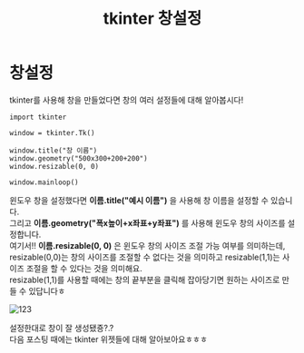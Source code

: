 ﻿---
title: "tkinter 창설정"
categories: 
  - blogging
last_modified_at: 2020-02-15T13:00:00+09:00
toc: true
---
# **창설정**
tkinter를 사용해 창을 만들었다면 창의 여러 설정들에 대해 알아봅시다!  
```
import tkinter

window = tkinter.Tk()

window.title("창 이름")
window.geometry("500x300+200+200")
window.resizable(0, 0)

window.mainloop()
```
윈도우 창을 설정했다면 **이름.title("예시 이름")** 을 사용해 창 이름을 설정할 수 있습니다.  
그리고 **이름.geometry("폭x높이+x좌표+y좌표")** 를 사용해 윈도우 창의 사이즈를 설정합니다.  
여기서!! 
**이름.resizable(0, 0)** 은 윈도우 창의 사이즈 조절 가능 여부를 의미하는데, resizable(0,0)는 창의 사이즈를 조절할 수 없다는 것을 의미하고  resizable(1,1)는 사이즈 조절을 할 수 있다는 것을 의미해요.  
resizable(1,1)를 사용할 때에는 창의 끝부분을 클릭해 잡아당기면 원하는 사이즈로 만들 수 있답니다ㅎ  

![123](https://user-images.githubusercontent.com/59803206/74543484-ceafdd80-4f88-11ea-80c9-f4820c3d2240.PNG)

설정한대로 창이 잘 생성됐죵?.?  
다음 포스팅 때에는 tkinter 위젯들에 대해 알아보아요ㅎㅎㅎ
